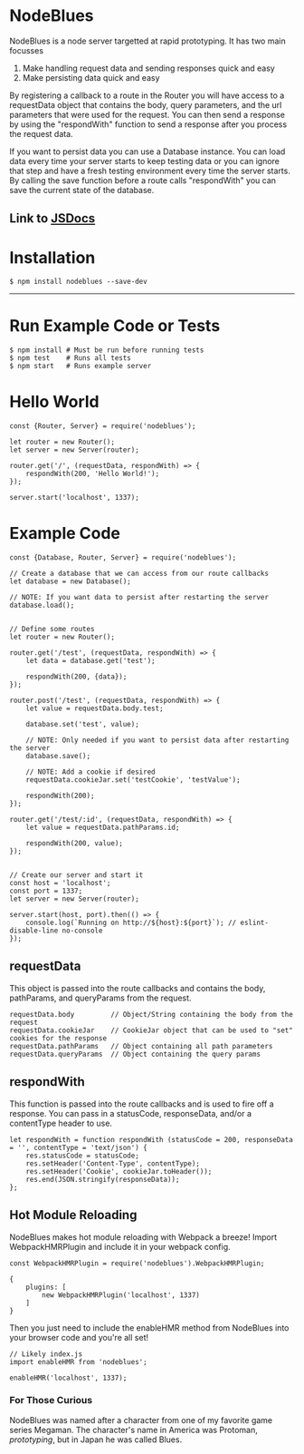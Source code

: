 # NodeBlues
NodeBlues is a node server targetted at rapid prototyping. It has two main focusses
1. Make handling request data and sending responses quick and easy
2. Make persisting data quick and easy

By registering a callback to a route in the Router you will have access to a requestData object that contains the body, query parameters, and the url parameters that were used for the request. You can then send a response by using the "respondWith" function to send a response after you process the request data.

If you want to persist data you can use a Database instance. You can load data every time your server starts to keep testing data or you can ignore that step and have a fresh testing environment every time the server starts. By calling the save function before a route calls "respondWith" you can save the current state of the database.

Link to [JSDocs](https://iamdudeman.github.io/NodeBlues/ "NodeBlues Docs")
---


# Installation
```
$ npm install nodeblues --save-dev
```
---


# Run Example Code or Tests
```
$ npm install # Must be run before running tests
$ npm test    # Runs all tests
$ npm start   # Runs example server

```

# Hello World

```
const {Router, Server} = require('nodeblues');

let router = new Router();
let server = new Server(router);

router.get('/', (requestData, respondWith) => {
    respondWith(200, 'Hello World!');
});

server.start('localhost', 1337);

```


# Example Code
```
const {Database, Router, Server} = require('nodeblues');

// Create a database that we can access from our route callbacks
let database = new Database();

// NOTE: If you want data to persist after restarting the server
database.load();


// Define some routes
let router = new Router();

router.get('/test', (requestData, respondWith) => {
    let data = database.get('test');

    respondWith(200, {data});
});

router.post('/test', (requestData, respondWith) => {
    let value = requestData.body.test;

    database.set('test', value);

    // NOTE: Only needed if you want to persist data after restarting the server
    database.save();

    // NOTE: Add a cookie if desired
    requestData.cookieJar.set('testCookie', 'testValue');

    respondWith(200);
});

router.get('/test/:id', (requestData, respondWith) => {
    let value = requestData.pathParams.id;

    respondWith(200, value);
});


// Create our server and start it
const host = 'localhost';
const port = 1337;
let server = new Server(router);

server.start(host, port).then(() => {
    console.log(`Running on http://${host}:${port}`); // eslint-disable-line no-console
});

```


## requestData
This object is passed into the route callbacks and contains the body, pathParams, and queryParams from
the request.

```
requestData.body         // Object/String containing the body from the request
requestData.cookieJar    // CookieJar object that can be used to "set" cookies for the response
requestData.pathParams   // Object containing all path parameters
requestData.queryParams  // Object containing the query params
```


## respondWith
This function is passed into the route callbacks and is used to fire off a response. You can pass in a statusCode,
responseData, and/or a contentType header to use.

```
let respondWith = function respondWith (statusCode = 200, responseData = '', contentType = 'text/json') {
    res.statusCode = statusCode;
    res.setHeader('Content-Type', contentType);
    res.setHeader('Cookie', cookieJar.toHeader());
    res.end(JSON.stringify(responseData));
};
```

## Hot Module Reloading
NodeBlues makes hot module reloading with Webpack a breeze! Import WebpackHMRPlugin and include it in your webpack config.

```
const WebpackHMRPlugin = require('nodeblues').WebpackHMRPlugin;

{
    plugins: [
        new WebpackHMRPlugin('localhost', 1337)
    ]
}
```
Then you just need to include the enableHMR method from NodeBlues into your browser code and you're all set!

```
// Likely index.js
import enableHMR from 'nodeblues';

enableHMR('localhost', 1337);
```

### For Those Curious
NodeBlues was named after a character from one of my favorite game series Megaman. The character's name in America was Protoman, *prototyping*, but in Japan he was called Blues.
